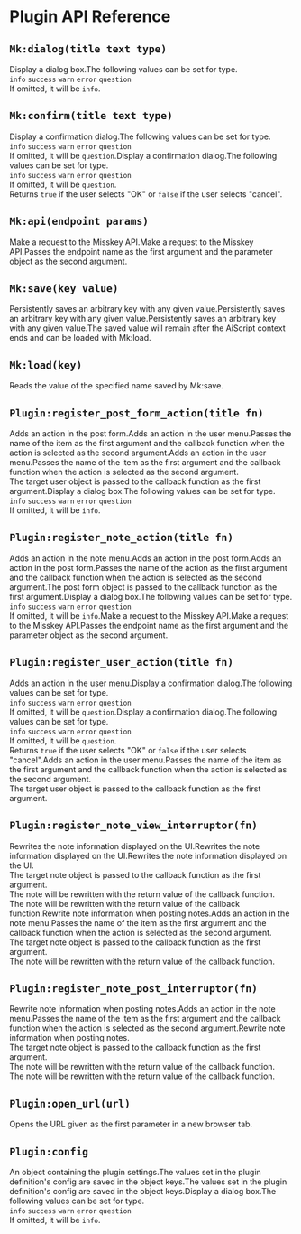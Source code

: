 # Plugin API Reference

## `Mk:dialog(title text type)`

Display a dialog box.The following values ​​can be set for type.\
`info` `success` `warn` `error` `question`\
If omitted, it will be `info`.

## `Mk:confirm(title text type)`

Display a confirmation dialog.The following values ​​can be set for type.\
`info` `success` `warn` `error` `question`\
If omitted, it will be `question`.Display a confirmation dialog.The following values ​​can be set for type.\
`info` `success` `warn` `error` `question`\
If omitted, it will be `question`.\
Returns `true` if the user selects "OK" or `false` if the user selects "cancel".

## `Mk:api(endpoint params)`

Make a request to the Misskey API.Make a request to the Misskey API.Passes the endpoint name as the first argument and the parameter object as the second argument.

## `Mk:save(key value)`

Persistently saves an arbitrary key with any given value.Persistently saves an arbitrary key with any given value.Persistently saves an arbitrary key with any given value.The saved value will remain after the AiScript context ends and can be loaded with Mk:load.

## `Mk:load(key)`

Reads the value of the specified name saved by Mk:save.

## `Plugin:register_post_form_action(title fn)`

Adds an action in the post form.Adds an action in the user menu.Passes the name of the item as the first argument and the callback function when the action is selected as the second argument.Adds an action in the user menu.Passes the name of the item as the first argument and the callback function when the action is selected as the second argument.\
The target user object is passed to the callback function as the first argument.Display a dialog box.The following values ​​can be set for type.\
`info` `success` `warn` `error` `question`\
If omitted, it will be `info`.

## `Plugin:register_note_action(title fn)`

Adds an action in the note menu.Adds an action in the post form.Adds an action in the post form.Passes the name of the action as the first argument and the callback function when the action is selected as the second argument.The post form object is passed to the callback function as the first argument.Display a dialog box.The following values ​​can be set for type.\
`info` `success` `warn` `error` `question`\
If omitted, it will be `info`.Make a request to the Misskey API.Make a request to the Misskey API.Passes the endpoint name as the first argument and the parameter object as the second argument.

## `Plugin:register_user_action(title fn)`

Adds an action in the user menu.Display a confirmation dialog.The following values ​​can be set for type.\
`info` `success` `warn` `error` `question`\
If omitted, it will be `question`.Display a confirmation dialog.The following values ​​can be set for type.\
`info` `success` `warn` `error` `question`\
If omitted, it will be `question`.\
Returns `true` if the user selects "OK" or `false` if the user selects "cancel".Adds an action in the user menu.Passes the name of the item as the first argument and the callback function when the action is selected as the second argument.\
The target user object is passed to the callback function as the first argument.

## `Plugin:register_note_view_interruptor(fn)`

Rewrites the note information displayed on the UI.Rewrites the note information displayed on the UI.Rewrites the note information displayed on the UI.\
The target note object is passed to the callback function as the first argument.\
The note will be rewritten with the return value of the callback function.\
The note will be rewritten with the return value of the callback function.Rewrite note information when posting notes.Adds an action in the note menu.Passes the name of the item as the first argument and the callback function when the action is selected as the second argument.\
The target note object is passed to the callback function as the first argument.\
The note will be rewritten with the return value of the callback function.

## `Plugin:register_note_post_interruptor(fn)`

Rewrite note information when posting notes.Adds an action in the note menu.Passes the name of the item as the first argument and the callback function when the action is selected as the second argument.Rewrite note information when posting notes.\
The target note object is passed to the callback function as the first argument.\
The note will be rewritten with the return value of the callback function.\
The note will be rewritten with the return value of the callback function.

## `Plugin:open_url(url)`

Opens the URL given as the first parameter in a new browser tab.

## `Plugin:config`

An object containing the plugin settings.The values set in the plugin definition's config are saved in the object keys.The values set in the plugin definition's config are saved in the object keys.Display a dialog box.The following values ​​can be set for type.\
`info` `success` `warn` `error` `question`\
If omitted, it will be `info`.
